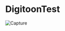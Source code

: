 # DigitoonTest

![Capture](https://user-images.githubusercontent.com/98229442/178160825-cd91767e-cf3b-4d74-a91c-55e6085f9bff.PNG)
